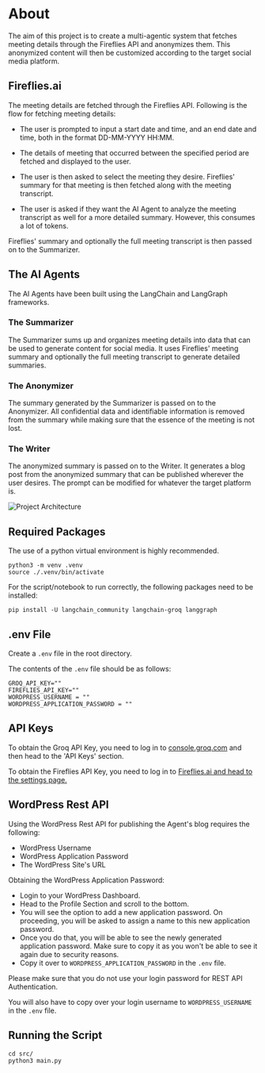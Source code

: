 # About

The aim of this project is to create a multi-agentic system that fetches meeting details through the Fireflies API and anonymizes them. This anonymized content will then be customized according to the target social media platform.

## Fireflies.ai

The meeting details are fetched through the Fireflies API. Following is the flow for fetching meeting details:

- The user is prompted to input a start date and time, and an end date and time, both in the format DD-MM-YYYY HH:MM.

- The details of meeting that occurred between the specified period are fetched and displayed to the user.

- The user is then asked to select the meeting they desire. Fireflies' summary for that meeting is then fetched along with the meeting transcript.

- The user is asked if they want the AI Agent to analyze the meeting transcript as well for a more detailed summary. However, this consumes a lot of tokens.

Fireflies' summary and optionally the full meeting transcript is then passed on to the Summarizer.

## The AI Agents

The AI Agents have been built using the LangChain and LangGraph frameworks.

### The Summarizer

The Summarizer sums up and organizes meeting details into data that can be used to generate content for social media. It uses Fireflies' meeting summary and optionally the full meeting transcript to generate detailed summaries.

### The Anonymizer

The summary generated by the Summarizer is passed on to the Anonymizer. All confidential data and identifiable information is removed from the summary while making sure that the essence of the meeting is not lost.

### The Writer

The anonymized summary is passed on to the Writer. It generates a blog post from the anonymized summary that can be published wherever the user desires. The prompt can be modified for whatever the target platform is.


![Project Architecture]([./social_media_agent.drawio.png](https://github.com/user-attachments/assets/b79146f0-f73b-421e-a485-52c45a7c61ad))

## Required Packages

The use of a python virtual environment is highly recommended.

```
python3 -m venv .venv
source ./.venv/bin/activate
```

For the script/notebook to run correctly, the following packages need to be installed:

```
pip install -U langchain_community langchain-groq langgraph
```

## .env File

Create a `.env` file in the root directory.

The contents of the `.env` file should be as follows:

```
GROQ_API_KEY=""
FIREFLIES_API_KEY=""
WORDPRESS_USERNAME = ""
WORDPRESS_APPLICATION_PASSWORD = ""
```

## API Keys

To obtain the Groq API Key, you need to log in to [console.groq.com](https://console.groq.com/playground) and then head to the 'API Keys' section.

To obtain the Fireflies API Key, you need to log in to [Fireflies.ai and head to the settings page.](https://app.fireflies.ai/settings)

## WordPress Rest API

Using the WordPress Rest API for publishing the Agent's blog requires the following:

- WordPress Username
- WordPress Application Password
- The WordPress Site's URL

Obtaining the WordPress Application Password:

- Login to your WordPress Dashboard.
- Head to the Profile Section and scroll to the bottom.
- You will see the option to add a new application password. On proceeding, you will be asked to assign a name to this new application password.
- Once you do that, you will be able to see the newly generated application password. Make sure to copy it as you won't be able to see it again due to security reasons.
- Copy it over to `WORDPRESS_APPLICATION_PASSWORD` in the `.env` file.

Please make sure that you do not use your login password for REST API Authentication.

You will also have to copy over your login username to `WORDPRESS_USERNAME` in the `.env` file.

## Running the Script

```
cd src/
python3 main.py
```
